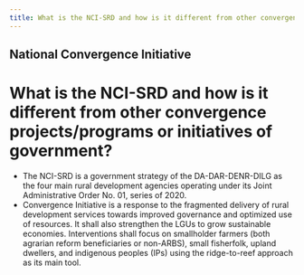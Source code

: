 ```yaml
---
title: What is the NCI-SRD and how is it different from other convergence projectsprograms or initiatives of government
---
```


## National Convergence Initiative

# What is the NCI-SRD and how is it different from other convergence projects/programs or initiatives of government?


 - The NCI-SRD is a government strategy of the DA-DAR-DENR-DILG as the four main rural development agencies operating under its Joint Administrative Order No. 01, series of 2020.
 - Convergence Initiative is a response to the fragmented delivery of rural development services towards improved governance and optimized use of resources. It shall also strengthen the LGUs to grow sustainable economies. Interventions shall focus on smallholder farmers (both agrarian reform beneficiaries or non-ARBS), small fisherfolk, upland dwellers, and indigenous peoples (IPs) using the ridge-to-reef approach as its main tool.
